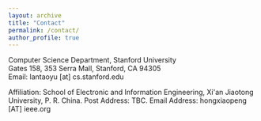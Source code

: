 ```yaml
---
layout: archive
title: "Contact"
permalink: /contact/
author_profile: true
---
```

Computer Science Department, Stanford University<br>
Gates 158, 353 Serra Mall, Stanford, CA 94305<br>
Email: lantaoyu [at] cs.stanford.edu

Affiliation: School of Electronic and Information Engineering, Xi'an Jiaotong University, P. R. China.
​Post Address: TBC.
Email Address: hongxiaopeng [AT] ieee.org